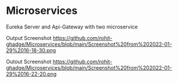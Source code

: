 # Microservices
Eureka Server and Api-Gateway with two microservice

Output Screenshot
https://github.com/rohit-ghadge/Microservices/blob/main/Screenshot%20from%202022-01-29%2016-18-30.png


Outout Screenshot
https://github.com/rohit-ghadge/Microservices/blob/main/Screenshot%20from%202022-01-29%2016-22-20.png
